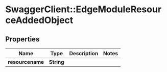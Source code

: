 # SwaggerClient::EdgeModuleResourceAddedObject

## Properties
Name | Type | Description | Notes
------------ | ------------- | ------------- | -------------
**resourcename** | **String** |  | 


